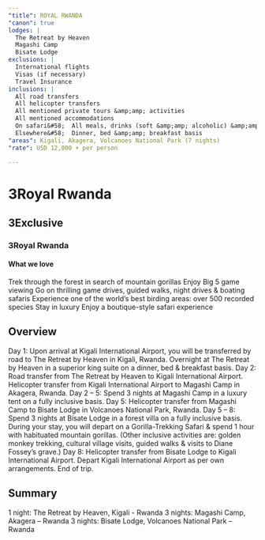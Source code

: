 ```yaml
---
"title": ROYAL RWANDA
"canon": true
lodges: |
  The Retreat by Heaven
  Magashi Camp
  Bisate Lodge
exclusions: |
  International flights
  Visas (if necessary)
  Travel Insurance
inclusions: |
  All road transfers
  All helicopter transfers
  All mentioned private tours &amp;amp; activities
  All mentioned accommodations
  On safari&#58;  All meals, drinks (soft &amp;amp; alcoholic) &amp;amp; activities
  Elsewhere&#58;  Dinner, bed &amp;amp; breakfast basis
"areas": Kigali, Akagera, Volcanoes National Park (7 nights)
"rate": USD 12,000 + per person

---
```


# 3Royal Rwanda
## 3Exclusive
### 3Royal Rwanda


#### What we love
Trek through the forest in search of mountain gorillas
Enjoy Big 5 game viewing
Go on thrilling game drives, guided walks, night drives &amp; boating safaris
Experience one of the world’s best birding areas:  over 500 recorded species
Stay in luxury
Enjoy a boutique-style safari experience

## Overview
Day 1:
Upon arrival at Kigali International Airport, you will be transferred by road to The Retreat by Heaven in Kigali, Rwanda.
Overnight at The Retreat by Heaven in a superior king suite on a dinner, bed &amp; breakfast basis.
Day 2:
Road transfer from The Retreat by Heaven to Kigali International Airport.
Helicopter transfer from Kigali International Airport to Magashi Camp in Akagera, Rwanda.
Day 2 – 5:
Spend 3 nights at Magashi Camp in a luxury tent on a fully inclusive basis.
Day 5:
Helicopter transfer from Magashi Camp to Bisate Lodge in Volcanoes National Park, Rwanda.
Day 5 – 8:
Spend 3 nights at Bisate Lodge in a forest villa on a fully inclusive basis.
During your stay, you will depart on a Gorilla-Trekking Safari &amp; spend 1 hour with habituated mountain gorillas.
(Other inclusive activities are:  golden monkey trekking, cultural village visits, guided walks &amp; visits to Diane Fossey’s grave.)
Day 8:
Helicopter transfer from Bisate Lodge to Kigali International Airport.
Depart Kigali International Airport as per own arrangements.
End of trip.

## Summary
1 night:  The Retreat by Heaven, Kigali - Rwanda
3 nights:  Magashi Camp, Akagera – Rwanda
3 nights:  Bisate Lodge, Volcanoes National Park – Rwanda